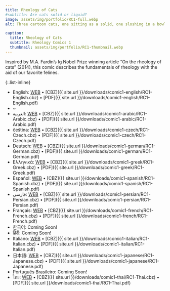 ```yaml
---
title: Rheology of Cats
#subtitle: Are cats solid or liquid? 
image: assets/img/portfolio/RC1-full.webp
alt: Three cartoon cats, one sitting as a solid, one sloshing in a bowl as lliquid, and one stretching it's body across the page in loops.

caption:
  title: Rheology of Cats 
  subtitle: Rheology Comics 1
  thumbnail: assets/img/portfolio/RC1-thumbnail.webp
---
```

Inspired by M.A. Fardin’s Ig Nobel Prize winning article “On the rheology of cats” (2014), this comic describes the fundamentals of rheology with the aid of our favorite felines.

{:.list-inline}
- English: [WEB](/comic1-english) &#x2022; [CBZ]({{ site.url }}/downloads/comic1-english/RC1-English.cbz) &#x2022; [PDF]({{ site.url }}/downloads/comic1-english/RC1-English.pdf)
- ~
- العربية: [WEB](/comic1-arabic) &#x2022; [CBZ]({{ site.url }}/downloads/comic1-arabic/RC1-Arabic.cbz) &#x2022; [PDF]({{ site.url }}/downloads/comic1-arabic/RC1-Arabic.pdf)
- čeština: [WEB](/comic1-czech) &#x2022; [CBZ]({{ site.url }}/downloads/comic1-czech/RC1-Czech.cbz) &#x2022; [PDF]({{ site.url }}/downloads/comic1-czech/RC1-Czech.pdf)
- Deutsch: [WEB](/comic1-german) &#x2022; [CBZ]({{ site.url }}/downloads/comic1-german/RC1-German.cbz) &#x2022; [PDF]({{ site.url }}/downloads/comic1-german/RC1-German.pdf)
- Ελληνικά: [WEB](/comic1-greek) &#x2022; [CBZ]({{ site.url }}/downloads/comic1-greek/RC1-Greek.cbz) &#x2022; [PDF]({{ site.url }}/downloads/comic1-greek/RC1-Greek.pdf)
- Español: [WEB](/comic1-spanish) &#x2022; [CBZ]({{ site.url }}/downloads/comic1-spanish/RC1-Spanish.cbz) &#x2022; [PDF]({{ site.url }}/downloads/comic1-spanish/RC1-Spanish.pdf)
- فارسی: [WEB](/comic1-persian) &#x2022; [CBZ]({{ site.url }}/downloads/comic1-persian/RC1-Persian.cbz) &#x2022; [PDF]({{ site.url }}/downloads/comic1-persian/RC1-Persian.pdf)
- Français: [WEB](/comic1-french) &#x2022; [CBZ]({{ site.url }}/downloads/comic1-french/RC1-French.cbz) &#x2022; [PDF]({{ site.url }}/downloads/comic1-french/RC1-French.pdf)
- 한국어: Coming Soon!
- हिंदी: Coming Soon!
- Italiano: [WEB](/comic1-italian) &#x2022; [CBZ]({{ site.url }}/downloads/comic1-italian/RC1-Italian.cbz) &#x2022; [PDF]({{ site.url }}/downloads/comic1-italian/RC1-Italian.pdf)
- 日本語: [WEB](/comic1-japanese) &#x2022; [CBZ]({{ site.url }}/downloads/comic1-japanese/RC1-Japanese.cbz) &#x2022; [PDF]({{ site.url }}/downloads/comic1-japanese/RC1-Japanese.pdf)
- Português Brasileiro: Coming Soon!
- ไทย: [WEB](/comic1-thai) &#x2022; [CBZ]({{ site.url }}/downloads/comic1-thai/RC1-Thai.cbz) &#x2022; [PDF]({{ site.url }}/downloads/comic1-thai/RC1-Thai.pdf)

